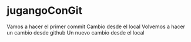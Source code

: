 # jugangoConGit
Vamos a hacer el primer commit
Cambio desde el local
Volvemos a hacer un cambio desde github
Un nuevo cambio desde el local